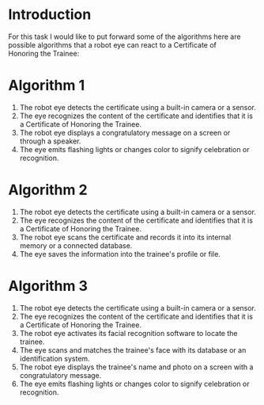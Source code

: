 # Introduction
For this task I would like to put forward some of the algorithms here are possible algorithms that a robot eye can react to a Certificate of Honoring the Trainee:
# Algorithm 1
1. The robot eye detects the certificate using a built-in camera or a sensor.
2. The eye recognizes the content of the certificate and identifies that it is a Certificate of Honoring the Trainee.
3. The robot eye displays a congratulatory message on a screen or through a speaker.
4. The eye emits flashing lights or changes color to signify celebration or recognition.
# Algorithm 2
1. The robot eye detects the certificate using a built-in camera or a sensor.
2. The eye recognizes the content of the certificate and identifies that it is a Certificate of Honoring the Trainee.
3. The robot eye scans the certificate and records it into its internal memory or a connected database.
4. The eye saves the information into the trainee's profile or file.
# Algorithm 3
1. The robot eye detects the certificate using a built-in camera or a sensor.
2. The eye recognizes the content of the certificate and identifies that it is a Certificate of Honoring the Trainee.
3. The robot eye activates its facial recognition software to locate the trainee.
4. The eye scans and matches the trainee's face with its database or an identification system.
5. The robot eye displays the trainee's name and photo on a screen with a congratulatory message.
6. The eye emits flashing lights or changes color to signify celebration or recognition.
